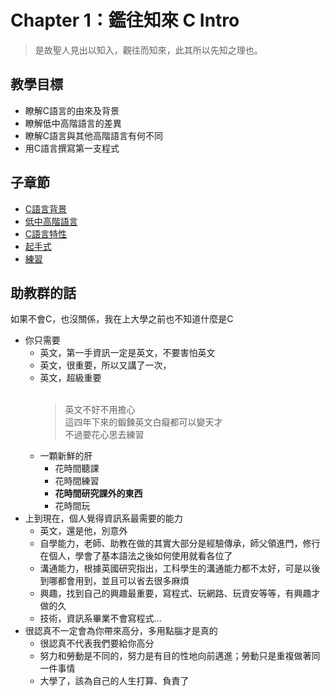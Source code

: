 # Chapter 1：鑑往知來 C Intro

> 是故聖人見出以知入，觀往而知來，此其所以先知之理也。

## 教學目標
* 瞭解C語言的由來及背景
* 瞭解低中高階語言的差異
* 瞭解C語言與其他高階語言有何不同
* 用C語言撰寫第一支程式

## 子章節
* [C語言背景](Ch1/01_history.md)
* [低中高階語言](Ch1/02_language_diff.md)
* [C語言特性](Ch1/03_spec.md)
* [起手式](Ch1/04_newbie.md)
* [練習](Ch1/05_practice.md)

## 助教群的話
如果不會C，也沒關係，我在上大學之前也不知道什麼是C  
* 你只需要
  * 英文，第一手資訊一定是英文，不要害怕英文
  * 英文，很重要，所以又講了一次，
  * 英文，超級重要<br><br>
     >英文不好不用擔心<br>
     這四年下來的鍛鍊英文白癡都可以變天才<br>
     不過要花心思去練習<br>
  * 一顆新鮮的肝
    * 花時間聽課
    * 花時間練習
    * **花時間研究課外的東西**  
    * 花時間玩
* 上到現在，個人覺得資訊系最需要的能力
  * 英文，還是他，別意外
  * 自學能力，老師、助教在做的其實大部分是經驗傳承，師父領進門，修行在個人，學會了基本語法之後如何使用就看各位了
  * 溝通能力，根據英國研究指出，工科學生的溝通能力都不太好，可是以後到哪都會用到，並且可以省去很多麻煩
  * 興趣，找到自己的興趣最重要，寫程式、玩網路、玩資安等等，有興趣才做的久
  * 技術，資訊系畢業不會寫程式...
* 很認真不一定會為你帶來高分，多用點腦才是真的
  * 很認真不代表我們要給你高分
  * 努力和勞動是不同的，努力是有目的性地向前邁進；勞動只是重複做著同一件事情
  * 大學了，該為自己的人生打算、負責了
